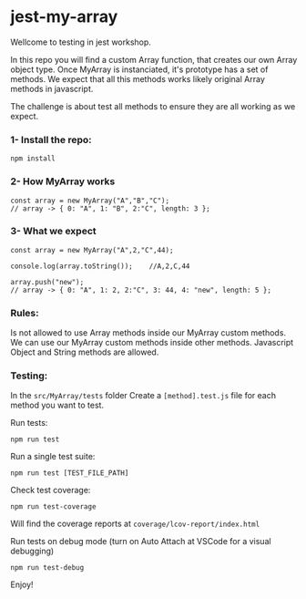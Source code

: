 # jest-my-array

Wellcome to testing in jest workshop. 

In this repo you will find a custom Array function, that creates our own Array object type. Once MyArray is instanciated, it's prototype has
a set of methods. We expect that all this methods works likely original Array methods in javascript.

The challenge is about test all methods to ensure they are all working as we expect.

### 1- Install the repo: 

```
npm install
```

### 2- How MyArray works

```
const array = new MyArray("A","B","C");
// array -> { 0: "A", 1: "B", 2:"C", length: 3 };
```

### 3- What we expect

```
const array = new MyArray("A",2,"C",44);

console.log(array.toString());    //A,2,C,44

array.push("new");
// array -> { 0: "A", 1: 2, 2:"C", 3: 44, 4: "new", length: 5 };
```

### Rules:

Is not allowed to use Array methods inside our MyArray custom methods.
We can use our MyArray custom methods inside other methods.
Javascript Object and String methods are allowed.

### Testing:

In the ```src/MyArray/tests``` folder Create a ```[method].test.js``` file for each method you want to test.

Run tests:

```
npm run test
```

Run a single test suite:

```
npm run test [TEST_FILE_PATH]
```

Check test coverage:

```
npm run test-coverage
```
Will find the coverage reports at ```coverage/lcov-report/index.html```

Run tests on debug mode (turn on Auto Attach at VSCode for a visual debugging)

```
npm run test-debug
```


Enjoy!
